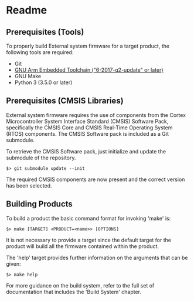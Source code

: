 Readme
======

Prerequisites (Tools)
---------------------

To properly build External system firmware for a target product, the following tools are
required:

- Git
- [GNU Arm Embedded Toolchain ("6-2017-q2-update" or later)](https://developer.arm.com/open-source/gnu-toolchain/gnu-rm)
- GNU Make
- Python 3 (3.5.0 or later)

Prerequisites (CMSIS Libraries)
-------------------------------

External system firmware requires the use of components from the Cortex Microcontroller
System Interface Standard (CMSIS) Software Pack, specifically the CMSIS Core
and CMSIS Real-Time Operating System (RTOS) components. The CMSIS Software pack
is included as a Git submodule.

To retrieve the CMSIS Software pack, just initialize and update the submodule
of the repository.

    $> git submodule update --init

The required CMSIS components are now present and the correct version has been
selected.

Building Products
-----------------
To build a product the basic command format for invoking 'make' is:

    $> make [TARGET] <PRODUCT=<name>> [OPTIONS]

It is not necessary to provide a target since the default target for the product
will build all the firmware contained within the product.

The 'help' target provides further information on the arguments that can be
given:

    $> make help

For more guidance on the build system, refer to the full set of documentation
that includes the 'Build System' chapter.



